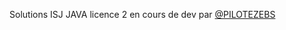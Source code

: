 Solutions ISJ JAVA licence 2
en cours de dev par <a href="https://github.com/PILOTEZEBS"> @PILOTEZEBS</a>
